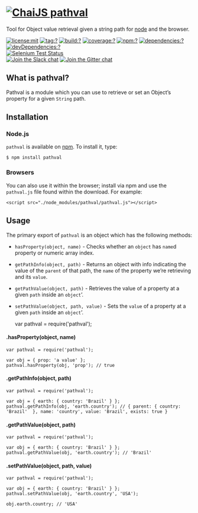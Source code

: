 [![ChaiJS](http://chaijs.com/img/chai-logo.png) pathval](http://chaijs.com "Chai Documentation")
================================================================================================

Tool for Object value retrieval given a string path for [node](http://nodejs.org) and the browser.

[![license:mit](https://img.shields.io/badge/license-mit-green.svg?style=flat-square)](./LICENSE) [![tag:?](https://img.shields.io/github/tag/chaijs/pathval.svg?style=flat-square)](https://github.com/chaijs/pathval/releases) [![build:?](https://img.shields.io/travis/chaijs/pathval/master.svg?style=flat-square)](https://travis-ci.org/chaijs/pathval) [![coverage:?](https://img.shields.io/coveralls/chaijs/pathval/master.svg?style=flat-square)](https://coveralls.io/r/chaijs/pathval) [![npm:?](https://img.shields.io/npm/v/pathval.svg?style=flat-square)](https://www.npmjs.com/packages/pathval) [![dependencies:?](https://img.shields.io/npm/dm/pathval.svg?style=flat-square)](https://www.npmjs.com/packages/pathval) [![devDependencies:?](https://img.shields.io/david/chaijs/pathval.svg?style=flat-square)]()  
[![Selenium Test Status](https://saucelabs.com/browser-matrix/chaijs-pathval.svg)](https://saucelabs.com/u/chaijs-pathval)  
[![Join the Slack chat](https://img.shields.io/badge/slack-join%20chat-E2206F.svg?style=flat-square)](https://chai-slack.herokuapp.com/) [![Join the Gitter chat](https://img.shields.io/badge/gitter-join%20chat-D0104D.svg?style=flat-square)](https://gitter.im/chaijs/chai)

What is pathval?
----------------

Pathval is a module which you can use to retrieve or set an Object’s property for a given `String` path.

Installation
------------

### Node.js

`pathval` is available on [npm](http://npmjs.org). To install it, type:

    $ npm install pathval

### Browsers

You can also use it within the browser; install via npm and use the `pathval.js` file found within the download. For example:

    <script src="./node_modules/pathval/pathval.js"></script>

Usage
-----

The primary export of `pathval` is an object which has the following methods:

-   `hasProperty(object, name)` - Checks whether an `object` has `name`d property or numeric array index.
-   `getPathInfo(object, path)` - Returns an object with info indicating the value of the `parent` of that path, the `name` of the property we’re retrieving and its `value`.
-   `getPathValue(object, path)` - Retrieves the value of a property at a given `path` inside an `object`’.
-   `setPathValue(object, path, value)` - Sets the `value` of a property at a given `path` inside an `object`’.

    var pathval = require('pathval');

#### .hasProperty(object, name)

    var pathval = require('pathval');

    var obj = { prop: 'a value' };
    pathval.hasProperty(obj, 'prop'); // true

#### .getPathInfo(object, path)

    var pathval = require('pathval');

    var obj = { earth: { country: 'Brazil' } };
    pathval.getPathInfo(obj, 'earth.country'); // { parent: { country: 'Brazil'  }, name: 'country', value: 'Brazil', exists: true }

#### .getPathValue(object, path)

    var pathval = require('pathval');

    var obj = { earth: { country: 'Brazil' } };
    pathval.getPathValue(obj, 'earth.country'); // 'Brazil'

#### .setPathValue(object, path, value)

    var pathval = require('pathval');

    var obj = { earth: { country: 'Brazil' } };
    pathval.setPathValue(obj, 'earth.country', 'USA');

    obj.earth.country; // 'USA'
